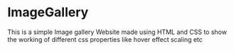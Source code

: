 # ImageGallery
This is a simple Image gallery Website made using HTML and CSS to show the working of different css properties like hover effect scaling etc
